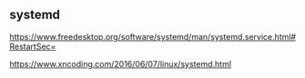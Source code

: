 ## systemd

https://www.freedesktop.org/software/systemd/man/systemd.service.html#RestartSec=

https://www.xncoding.com/2016/06/07/linux/systemd.html
